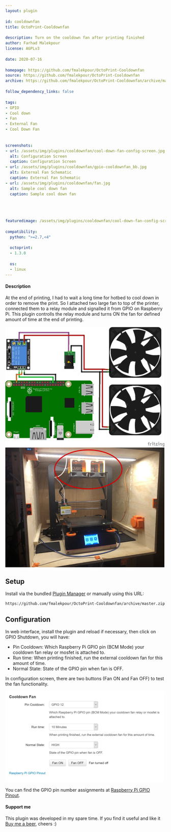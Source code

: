 ```yaml
---
layout: plugin

id: cooldownfan
title: OctoPrint-Cooldownfan

description: Turn on the cooldown fan after printing finished
author: Farhad Malekpour
license: AGPLv3

date: 2020-07-16

homepage: https://github.com/fmalekpour/OctoPrint-Cooldownfan
source: https://github.com/fmalekpour/OctoPrint-Cooldownfan
archive: https://github.com/fmalekpour/OctoPrint-Cooldownfan/archive/master.zip

follow_dependency_links: false

tags:
- GPIO
- Cool down
- Fan
- External Fan
- Cool Down Fan


screenshots:
- url: /assets/img/plugins/cooldownfan/cool-down-fan-config-screen.jpg
  alt: Configuration Screen
  caption: Configuration Screen
- url: /assets/img/plugins/cooldownfan/gpio-cooldownfan_bb.jpg
  alt: External Fan Schematic
  caption: External Fan Schematic
- url: /assets/img/plugins/cooldownfan/fan.jpg
  alt: Sample cool down fan
  caption: Sample cool down fan
  



featuredimage: /assets/img/plugins/cooldownfan/cool-down-fan-config-screen.jpg

compatibility:
  python: ">=2.7,<4"

  octoprint:
  - 1.3.0
 
  os:
  - linux
---
```


#### Description

At the end of printing, I had to wait a long time for hotbed to cool down in order to remove the print. So I attached two large fan to top of the printer, connected them to a relay module and signalled it from GPIO on Raspberry Pi. This plugin controlls the relay module and turns ON the fan for defined amount of time at the end of printing.

<img src="/assets/img/plugins/cooldownfan/gpio-cooldownfan_bb.jpg" width="500px">

<img src="/assets/img/plugins/cooldownfan/fan.jpg" width="500px">


## Setup

Install via the bundled [Plugin Manager](https://docs.octoprint.org/en/master/bundledplugins/pluginmanager.html)
or manually using this URL:

    https://github.com/fmalekpour/OctoPrint-Cooldownfan/archive/master.zip



## Configuration

In web interface, install the plugin and reload if necessary, then click on GPIO Shutdown, you will have:

- Pin Cooldown: Which Raspberry Pi GPIO pin (BCM Mode) your cooldown fan relay or mosfet is attached to.
- Run time: When printing finished, run the external cooldown fan for this amount of time.
- Normal State: State of the GPIO pin when fan is OFF.

In configuration screen, there are two buttons (Fan ON and Fan OFF) to test the fan functionality.

<img src="/assets/img/plugins/cooldownfan/cool-down-fan-config-screen.jpg" width="500px">

You can find the GPIO pin number assignments at [Raspberry Pi GPIO Pinout](https://www.raspberrypi.org/documentation/usage/gpio/).


#### Support me

This plugin was developed in my spare time.
If you find it useful and like it [Buy me a beer](https://www.paypal.com/cgi-bin/webscr?cmd=_s-xclick&hosted_button_id=WHCDYE3DCBW2Y&source=url), cheers :)
